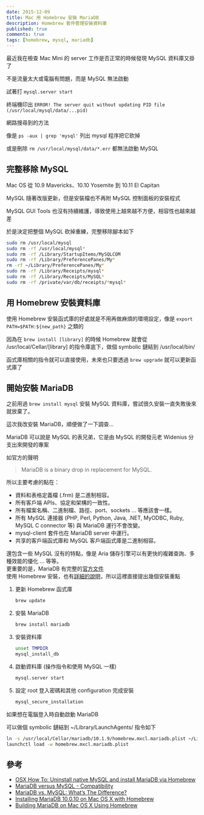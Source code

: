 ```yaml
---
date: 2015-12-09
title: Mac 用 Homebrew 安裝 MariaDB
description: Homebrew 套件管理安裝資料庫
published: true
comments: true
tags: [homebrew, mysql, mariadb]
---
```


最近我在檢查 Mac Mini 的 server 工作是否正常的時候發現 MySQL 資料庫又掛了

不是流量太大或電腦有問題，而是 MySQL 無法啟動

試著打 `mysql.server start`

終端機印出 `ERROR! The server quit without updating PID file (/usr/local/mysql/data/...pid)`

網路搜尋到的方法

像是 `ps -aux | grep 'mysql'` 列出 mysql 程序把它砍掉

或是刪除 `rm /usr/local/mysql/data/*.err` 都無法啟動 MySQL

## 完整移除 MySQL

Mac OS 從 10.9 Mavericks、10.10 Yosemite 到 10.11 El Capitan

MySQL 隨著改版更新，但是安裝檔也不再附 MySQL 控制面板的安裝程式

MySQL GUI Tools 也沒有持續維護，導致使用上越來越不方便，相容性也越來越差

於是決定把整個 MySQL 砍掉重練，完整移除腳本如下

```bash
sudo rm /usr/local/mysql
sudo rm -rf /usr/local/mysql*
sudo rm -rf /Library/StartupItems/MySQLCOM
sudo rm -rf /Library/PreferencePanes/My*
rm -rf ~/Library/PreferencePanes/My*
sudo rm -rf /Library/Receipts/mysql*
sudo rm -rf /Library/Receipts/MySQL*
sudo rm -rf /private/var/db/receipts/*mysql*
```

## 用 Homebrew 安裝資料庫

使用 Homebrew 安裝函式庫的好處就是不用再做麻煩的環境設定，像是 `export PATH=$PATH:${new_path}` 之類的

因為在 `brew install [library]` 的時候 Homebrew 就會從 /usr/local/Cellar/[library] 的指令庫底下，做個 symbolic 鏈結到 /usr/local/bin/ 

函式庫相關的指令就可以直接使用，未來也只要透過 `brew upgrade` 就可以更新函式庫了

## 開始安裝 MariaDB

之前用過 `brew install mysql` 安裝 MySQL 資料庫，嘗試很久安裝一直失敗後來就放棄了。<br>

這次我改安裝 MariaDB，順便做了一下調查...<br>

MariaDB 可以說是 MySQL 的表兄弟，它是由 MySQL 的開發元老 Widenius 分支出來開發的專案<br>

如官方的聲明
> MariaDB is a binary drop in replacement for MySQL.

所以主要考慮的點在：

- 資料和表格定義檔 (.frm) 是二進制相容。
- 所有客戶端 APIs、協定和架構的一致性。
- 所有檔案名稱、二進制檔、路徑、port、sockets ... 等應該會一樣。
- 所有 MySQL 連接器 (PHP, Perl, Python, Java, .NET, MyODBC, Ruby, MySQL C connector 等) 與 MariaDB 運行不會改變。
- mysql-client 套件也在 MariaDB server 中運行。
- 共享的客戶端函式庫和 MySQL 客戶端函式庫是二進制相容。

還包含一些 MySQL 沒有的特點，像是 Aria 儲存引擎可以有更快的複雜查詢、多種效能的優化 ... 等等。<br>
更重要的是，MariaDB 有完整的[官方文件](https://mariadb.com/kb/en/mariadb/)<br>
使用 Homebrew 安裝，也有[詳細的說明](https://mariadb.com/kb/en/mariadb/building-mariadb-on-mac-os-x-using-homebrew/)，所以這裡直接提出幾個安裝重點

1. 更新 Homebrew 函式庫

    ```bash
    brew update
    ```

2. 安裝 MariaDB

    ```bash
    brew install mariadb
    ```

3. 安裝資料庫

    ```bash
    unset TMPDIR
    mysql_install_db
    ```

4. 啟動資料庫 (操作指令和使用 MySQL 一樣)

    ```bash
    mysql.server start
    ```

5. 設定 root 登入密碼和其他 configuration 完成安裝

    ```bash
    mysql_secure_installation
    ```

如果想在電腦登入時自動啟動 MariaDB

可以做個 symbolic 鏈結到 ~/Library/LaunchAgents/ 指令如下

```bash
ln -s /usr/local/Cellar/mariadb/10.1.9/homebrew.mxcl.mariadb.plist ~/Library/LaunchAgents/
launchctl load -w homebrew.mxcl.mariadb.plist
```

## 參考

- [OSX How To: Uninstall native MySQL and install MariaDB via Homebrew](https://gist.github.com/brandonsimpson/5204ce8a46f7a20071b5)
- [MariaDB versus MySQL - Compatibility](https://mariadb.com/kb/en/mariadb/mariadb-vs-mysql-compatibility/)
- [MariaDB vs. MySQL: What’s The Difference?](http://www.interworx.com/community/mariadb-vs-mysql-whats-the-difference/)
- [Installing MariaDB 10.0.10 on Mac OS X with Homebrew](https://mariadb.com/blog/installing-mariadb-10010-mac-os-x-homebrew)
- [Building MariaDB on Mac OS X Using Homebrew](https://mariadb.com/kb/en/mariadb/building-mariadb-on-mac-os-x-using-homebrew/)

